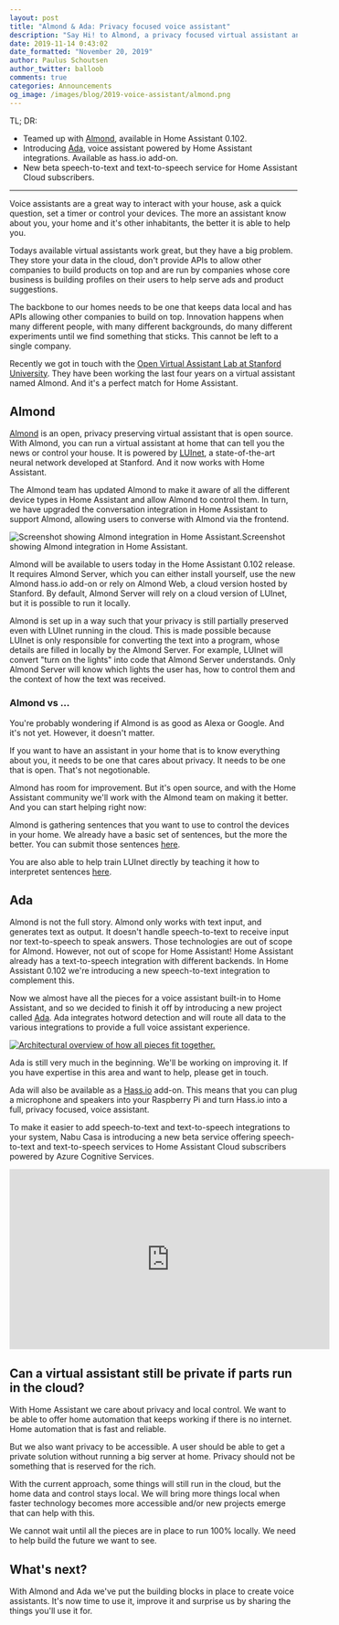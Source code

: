 ```yaml
---
layout: post
title: "Almond & Ada: Privacy focused voice assistant"
description: "Say Hi! to Almond, a privacy focused virtual assistant and Ada, a voice assistant powered by Home Assistant."
date: 2019-11-14 0:43:02
date_formatted: "November 20, 2019"
author: Paulus Schoutsen
author_twitter: balloob
comments: true
categories: Announcements
og_image: /images/blog/2019-voice-assistant/almond.png
---
```


TL; DR:

- Teamed up with [Almond](https://almond.stanford.edu/), available in Home Assistant 0.102.
- Introducing [Ada](https://github.com/home-assistant/ada), voice assistant powered by Home Assistant integrations. Available as hass.io add-on.
- New beta speech-to-text and text-to-speech service for Home Assistant Cloud subscribers.

---

Voice assistants are a great way to interact with your house, ask a quick question, set a timer or control your devices. The more an assistant know about you, your home and it's other inhabitants, the better it is able to help you.

Todays available virtual assistants work great, but they have a big problem. They store your data in the cloud, don't provide APIs to allow other companies to build products on top and are run by companies whose core business is building profiles on their users to help serve ads and product suggestions.

The backbone to our homes needs to be one that keeps data local and has APIs allowing other companies to build on top. Innovation happens when many different people, with many different backgrounds, do many different experiments until we find something that sticks. This cannot be left to a single company.

Recently we got in touch with the [Open Virtual Assistant Lab at Stanford University](https://oval.cs.stanford.edu/). They have been working the last four years on a virtual assistant named Almond. And it's a perfect match for Home Assistant.

<!--more-->

## Almond

[Almond](https://almond.stanford.edu/) is an open, privacy preserving virtual assistant that is open source. With Almond, you can run a virtual assistant at home that can tell you the news or control your house. It is powered by [LUInet](https://almond.stanford.edu/doc/genie-intro.md), a state-of-the-art neural network developed at Stanford. And it now works with Home Assistant.

The Almond team has updated Almond to make it aware of all the different device types in Home Assistant and allow Almond to control them. In turn, we have upgraded the conversation integration in Home Assistant to support Almond, allowing users to converse with Almond via the frontend.

<p class='img'><img src='/images/blog/2019-voice-assistant/almond.png' alt='Screenshot showing Almond integration in Home Assistant.'>Screenshot showing Almond integration in Home Assistant.</p>

Almond will be available to users today in the Home Assistant 0.102 release. It requires Almond Server, which you can either install yourself, use the new Almond hass.io add-on or rely on Almond Web, a cloud version hosted by Stanford. By default, Almond Server will rely on a cloud version of LUInet, but it is possible to run it locally.

Almond is set up in a way such that your privacy is still partially preserved even with LUInet running in the cloud. This is made possible because LUInet is only responsible for converting the text into a program, whose details are filled in locally by the Almond Server. For example, LUInet will convert "turn on the lights" into code that Almond Server understands. Only Almond Server will know which lights the user has, how to control them and the context of how the text was received.

### Almond vs …

You're probably wondering if Almond is as good as Alexa or Google. And it's not yet. However, it doesn't matter.

If you want to have an assistant in your home that is to know everything about you, it needs to be one that cares about privacy. It needs to be one that is open. That's not negotionable.

Almond has room for improvement. But it's open source, and with the Home Assistant community we'll work with the Almond team on making it better. And you can start helping right now:

Almond is gathering sentences that you want to use to control the devices in your home. We already have a basic set of sentences, but the more the better. You can submit those sentences [here](https://docs.google.com/forms/d/e/1FAIpQLSeStJfjvueNAiueRVmP47XALRaJlx7tttzJjRfVjX4J546-uA/viewform).

You are also able to help train LUInet directly by teaching it how to interpretet sentences [here](https://almond.stanford.edu/developers/train).

## Ada

Almond is not the full story. Almond only works with text input, and generates text as output. It doesn't handle speech-to-text to receive input nor text-to-speech to speak answers. Those technologies are out of scope for Almond. However, not out of scope for Home Assistant! Home Assistant already has a text-to-speech integration with different backends. In Home Assistant 0.102 we're introducing a new speech-to-text integration to complement this.

Now we almost have all the pieces for a voice assistant built-in to Home Assistant, and so we decided to finish it off by introducing a new project called [Ada](https://github.com/home-assistant/ada). Ada integrates hotword detection and will route all data to the various integrations to provide a full voice assistant experience.

<a href='/images/blog/2019-voice-assistant/overview.svg'><img src='/images/blog/2019-voice-assistant/overview.svg' alt='Architectural overview of how all pieces fit together.' style='border: 0;box-shadow: none;'></a>

Ada is still very much in the beginning. We'll be working on improving it. If you have expertise in this area and want to help, please get in touch.

Ada will also be available as a [Hass.io](http://hass.io) add-on. This means that you can plug a microphone and speakers into your Raspberry Pi and turn Hass.io into a full, privacy focused, voice assistant.

To make it easier to add speech-to-text and text-to-speech integrations to your system, Nabu Casa is introducing a new beta service offering speech-to-text and text-to-speech services to Home Assistant Cloud subscribers powered by Azure Cognitive Services.

<div class='videoWrapper'>
<iframe width="560" height="315" src="https://www.youtube.com/embed/8VFZiHcjp78" frameborder="0" allowfullscreen></iframe>
</div>

## Can a virtual assistant still be private if parts run in the cloud?

With Home Assistant we care about privacy and local control. We want to be able to offer home automation that keeps working if there is no internet. Home automation that is fast and reliable.

But we also want privacy to be accessible. A user should be able to get a private solution without running a big server at home. Privacy should not be something that is reserved for the rich.

With the current approach, some things will still run in the cloud, but the home data and control stays local. We will bring more things local when faster technology becomes more accessible and/or new projects emerge that can help with this.

We cannot wait until all the pieces are in place to run 100% locally. We need to help build the future we want to see.

## What's next?

With Almond and Ada we've put the building blocks in place to create voice assistants. It's now time to use it, improve it and surprise us by sharing the things you'll use it for.
